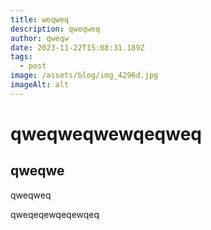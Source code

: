 ```yaml
---
title: weqweq
description: qweqweq
author: qweqw
date: 2023-11-22T15:08:31.189Z
tags:
  - post
image: /assets/blog/img_4296d.jpg
imageAlt: alt
---
```

# qweqweqwewqeqweq

## qweqwe

qweqweq

qweqeqewqeqewqeq